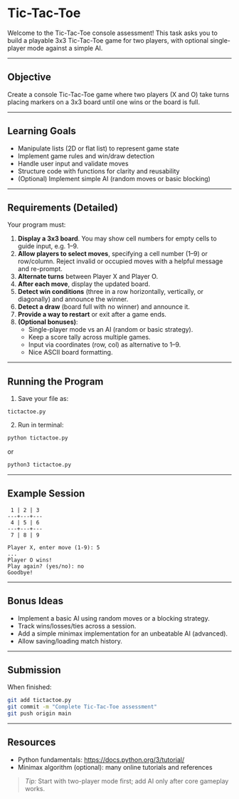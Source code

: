 # Tic-Tac-Toe 

Welcome to the Tic-Tac-Toe console assessment! This task asks you to build a playable 3x3 Tic-Tac-Toe game for two players, with optional single-player mode against a simple AI.

---

##  Objective
Create a console Tic-Tac-Toe game where two players (X and O) take turns placing markers on a 3x3 board until one wins or the board is full.

---

## Learning Goals
- Manipulate lists (2D or flat list) to represent game state  
- Implement game rules and win/draw detection  
- Handle user input and validate moves  
- Structure code with functions for clarity and reusability  
- (Optional) Implement simple AI (random moves or basic blocking)

---

## Requirements (Detailed)

Your program must:

1. **Display a 3x3 board**. You may show cell numbers for empty cells to guide input, e.g. 1–9.  
2. **Allow players to select moves**, specifying a cell number (1–9) or row/column. Reject invalid or occupied moves with a helpful message and re-prompt.  
3. **Alternate turns** between Player X and Player O.  
4. **After each move**, display the updated board.  
5. **Detect win conditions** (three in a row horizontally, vertically, or diagonally) and announce the winner.  
6. **Detect a draw** (board full with no winner) and announce it.  
7. **Provide a way to restart** or exit after a game ends.  
8. **(Optional bonuses)**:
   - Single-player mode vs an AI (random or basic strategy).  
   - Keep a score tally across multiple games.  
   - Input via coordinates (row, col) as alternative to 1–9.  
   - Nice ASCII board formatting.


---

## Running the Program

1. Save your file as:
```
tictactoe.py
```
2. Run in terminal:
```bash
python tictactoe.py
```
or
```bash
python3 tictactoe.py
```

---

## Example Session

```
 1 | 2 | 3
---+---+---
 4 | 5 | 6
---+---+---
 7 | 8 | 9

Player X, enter move (1-9): 5
...
Player O wins!
Play again? (yes/no): no
Goodbye!
```

---

## Bonus Ideas
- Implement a basic AI using random moves or a blocking strategy.  
- Track wins/losses/ties across a session.  
- Add a simple minimax implementation for an unbeatable AI (advanced).  
- Allow saving/loading match history.

---

## Submission

When finished:
```bash
git add tictactoe.py
git commit -m "Complete Tic-Tac-Toe assessment"
git push origin main
```

---

## Resources
- Python fundamentals: https://docs.python.org/3/tutorial/  
- Minimax algorithm (optional): many online tutorials and references

>  *Tip:* Start with two-player mode first; add AI only after core gameplay works.
